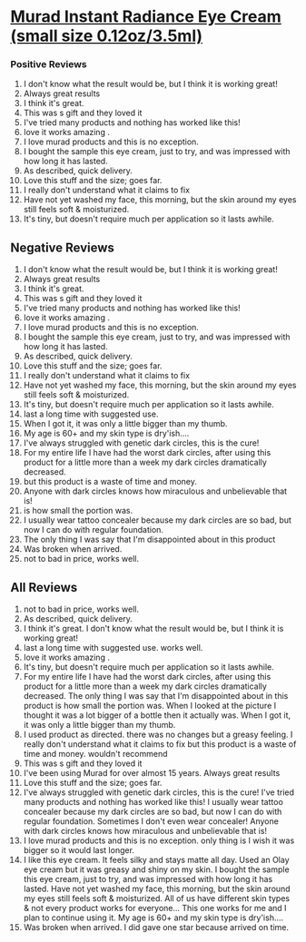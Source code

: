 # [Murad Instant Radiance Eye Cream (small size 0.12oz/3.5ml)](https://products.checkmycream.com/products/Murad-Instant-Radiance-Eye-Cream-(small-size-0.12oz3.5ml).html)

### Positive Reviews

<ol>
      <li>I don&#x27;t know what the result would be, but I think it is working great!</li>
      <li>Always great results</li>
      <li>I think it&#x27;s great.</li>
      <li>This was s gift and they loved it</li>
      <li>I&#x27;ve tried many products and nothing has worked like this!</li>
      <li>love it works amazing .</li>
      <li>I love murad products and this is no exception.</li>
      <li>I bought the sample this eye cream, just to try, and was impressed with how long it has lasted.</li>
      <li>As described, quick delivery.</li>
      <li>Love this stuff and the size; goes far.</li>
      <li>I really don&#x27;t understand what it claims to fix</li>
      <li>Have not yet washed my face, this morning, but the skin around my eyes still feels soft &amp; moisturized.</li>
      <li>It&#x27;s tiny, but doesn&#x27;t require much per application so it lasts awhile.</li>
</ol>


<h2>Negative Reviews</h2>
<ol>
<li> I don&#x27;t know what the result would be, but I think it is working great!</li>
<li> Always great results</li>
<li> I think it&#x27;s great.</li>
<li> This was s gift and they loved it</li>
<li> I&#x27;ve tried many products and nothing has worked like this!</li>
<li> love it works amazing .</li>
<li> I love murad products and this is no exception.</li>
<li> I bought the sample this eye cream, just to try, and was impressed with how long it has lasted.</li>
<li> As described, quick delivery.</li>
<li> Love this stuff and the size; goes far.</li>
<li> I really don&#x27;t understand what it claims to fix</li>
<li> Have not yet washed my face, this morning, but the skin around my eyes still feels soft &amp; moisturized.</li>
<li> It&#x27;s tiny, but doesn&#x27;t require much per application so it lasts awhile.</li>
<li> last a  long time with suggested use.</li>
<li> When I got it, it was only a little bigger than my thumb.</li>
<li> My age is 60+ and my skin type is dry&#x27;ish....</li>
<li> I&#x27;ve always struggled with genetic dark circles, this is the cure!</li>
<li> For my entire life I have had the worst dark circles, after using this product for a little more than a week my dark circles dramatically decreased.</li>
<li> but this product is a waste of time and money.</li>
<li> Anyone with dark circles knows how miraculous and unbelievable that is!</li>
<li> is how small the portion was.</li>
<li> I usually wear tattoo concealer because my dark circles are so bad, but now I can do with regular foundation.</li>
<li> The only thing I was say that I&#x27;m disappointed about in this product</li>
<li> Was broken when arrived.</li>
<li> not to bad in price, works well.</li>
</ol>

<h2>All Reviews</h2>

<ol>
    <li> not to bad in price, works well.</li>
    <li> As described, quick delivery.</li>
    <li> I think it&#x27;s great. I don&#x27;t know what the result would be, but I think it is working great!</li>
    <li> last a  long time with suggested use. works well.</li>
    <li> love it works amazing .</li>
    <li> It&#x27;s tiny, but doesn&#x27;t require much per application so it lasts awhile.</li>
    <li> For my entire life I have had the worst dark circles, after using this product for a little more than a week my dark circles dramatically decreased. The only thing I was say that I&#x27;m disappointed about in this product is how small the portion was. When I looked at the picture I thought it was a lot bigger of a bottle then it actually was. When I got it, it was only a little bigger than my thumb.</li>
    <li> I used product as directed. there was no changes but a greasy feeling.  I really don&#x27;t understand what it claims to fix but this product is a waste of time and money. wouldn&#x27;t recommend</li>
    <li> This was s gift and they loved it</li>
    <li> I&#x27;ve been using Murad for over almost 15 years. Always great results</li>
    <li> Love this stuff and the size; goes far.</li>
    <li> I&#x27;ve always struggled with genetic dark circles, this is the cure! I&#x27;ve tried many products and nothing has worked like this! I usually wear tattoo concealer because my dark circles are so bad, but now I can do with regular foundation. Sometimes I don&#x27;t even wear concealer! Anyone with dark circles knows how miraculous and unbelievable that is!</li>
    <li> I love murad products and this is no exception. only thing is I wish it was bigger so it would last longer.</li>
    <li> I like this eye cream. It feels silky and stays matte all day. Used an Olay eye cream but it was greasy and shiny on my skin. I bought the sample this eye cream, just to try, and was impressed with how long it has lasted. Have not yet washed my face, this morning, but the skin around my eyes still feels soft &amp; moisturized. All of us have different skin types &amp; not every product works for everyone... This one works for me and I plan to continue using it. My age is 60+ and my skin type is dry&#x27;ish....</li>
    <li> Was broken when arrived. I did gave one star because  arrived on time.</li>
</ol>




